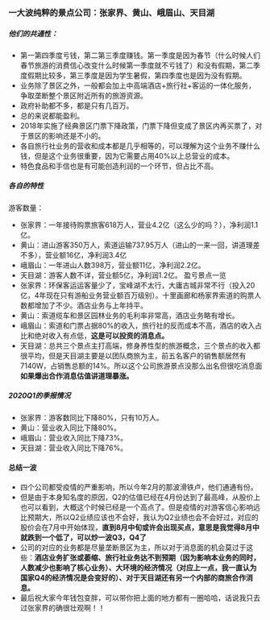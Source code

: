 ### 一大波纯粹的景点公司：张家界、黄山、峨眉山、天目湖
##### 他们的共通性：
- 第一第四季度亏钱，第二第三季度赚钱。第一季度是因为春节（什么时候人们春节旅游的消费信心改变什么时候第一季度就不亏钱了）和没有假期，第二季度假期比较多，第三季度是因为学生暑假，第四季度也是因为没有假期。
- 业务除了景区之外，一般都会加上中高端酒店+旅行社+客运的一体化服务，争取垄断整个景区附近所有的旅游资源。
- 政府补助都不多，都是只有几百万。
- 总的来说都能盈利。
- 2018年实施了经典景区门票下降政策，门票下降但变成了景区内再买票了，对于景区的影响还是不小的。
- 各自旅行社业务的营收和成本都是几乎相等的，可以理解为这个业务不赚什么钱，但是这个业务很重要，因为它需要占用40%以上总营业的成本。
- 特色食品和手信也是有可能创造利润的一个环节，但占比不高。
##### 各自的特性
游客数量：
- 张家界：一年接待购票旅客618万人，营业4.2亿（这么少的吗？），净利润1.1亿。
- 黄山：进山游客350万人，索道运输737.95万人（进山的一来一回，讲道理差不多），营业额16亿，净利润3.4亿
- 峨眉山：一年进山人数398万，营业额11亿，净利润2.2亿。
- 天目湖：游客人数不详，营业额5亿，净利润1.2亿。
盈亏景点一览
- 张家界：环保客运运客量少了，宝峰湖不太行，大庸古城非常不行（投入20亿，4年现在只有游船业务营业额百万级别）。十里画廊和杨家界索道的购票人数都增加了不少。酒店业务与上年持平。
- 黄山：索道缆车和景区园林业务的毛利率非常高，酒店业务略有增长。
- 峨眉山：索道和门票占据80%的收入，旅行社的反而成本不高，酒店的收入占比和绝对收入有点低，**这是可以投资的消息点。**
- 天目湖：总共三个景点主打高端，修身养性型的旅游概念，三个景点的收入都很平均，但是天目湖主要是以团队商旅为主，前五名客户的销售额居然有7140W，占销售总额的14%。所以这个公司旅游景点没那么出名但很吃消息面**如果爆出合作消息估值讲道理暴涨。**

##### 2020Q1的季报情况
- 张家界：游客数同比下降80%，只有10万人。
- 黄山：营业收入同比下降80%。
- 峨眉山：营业收入同比下降73%。
- 天目湖：营业收入同比下降76%。

#### 总结一波
- 四个公司都受疫情的严重影响，所以今年2月的那波滑铁卢，他们通通有份。
- 但是由于本身知名度的原因，Q2的估值已经在4月份达到了最高峰，从股价上也可以看到，大概这个时候已经是一个高点了。但是疫情的对游客信心影响远比预期大，所以Q2业绩应该也不会好，我认为Q2业绩也会不会好过，对应的股价会在7月中开始体现，**直到8月中旬或许会出现买点，意思是我觉得8月中就跌到一个低了，可以炒一波Q3，Q4了**
- 公司的对应的业务都是尽量垄断景区为主，所以对于消息面的机会莫过于这些：**酒店业务扩张或萎缩、旅行社业务达不到预期（因为影响本业务的同时，人数减少也影响了核心业务）、大环境的经济情况（对应上一点，我一直认为国家Q4的经济情况是会变好的）、对于天目湖还有另一个内部的商旅合作消息。**
- 最后祝大家今年钱包变胖，可以带你把上面的地方都有一圈哈哈，话说我只去过张家界的确很壮观啊！！

